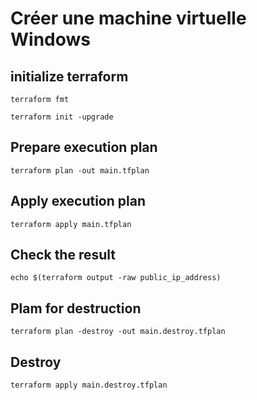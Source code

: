 # Créer une machine virtuelle Windows

## initialize terraform

```
terraform fmt
```

```
terraform init -upgrade
```

## Prepare execution plan

```
terraform plan -out main.tfplan
```
## Apply execution plan

```
terraform apply main.tfplan
```

## Check the result
```
echo $(terraform output -raw public_ip_address)
```

## Plam for destruction

```
terraform plan -destroy -out main.destroy.tfplan
```

## Destroy 

```
terraform apply main.destroy.tfplan
```